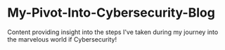 # My-Pivot-Into-Cybersecurity-Blog
Content providing insight into the steps I've taken during my journey into the marvelous world if Cybersecurity!
